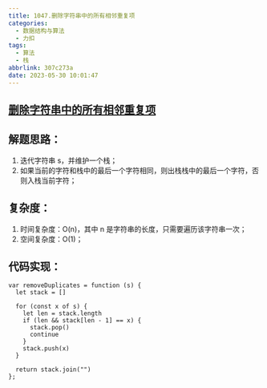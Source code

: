 ```yaml
---
title: 1047.删除字符串中的所有相邻重复项
categories:
  - 数据结构与算法
  - 力扣
tags:
  - 算法
  - 栈
abbrlink: 307c273a
date: 2023-05-30 10:01:47
---
```


## [删除字符串中的所有相邻重复项](https://leetcode.cn/problems/remove-all-adjacent-duplicates-in-string/)

## 解题思路：
1. 迭代字符串 s，并维护一个栈；
2. 如果当前的字符和栈中的最后一个字符相同，则出栈栈中的最后一个字符，否则入栈当前字符；

## 复杂度：
1. 时间复杂度：O(n)，其中 n 是字符串的长度，只需要遍历该字符串一次；
2. 空间复杂度：O(1)；

## 代码实现：
```JS
var removeDuplicates = function (s) {
  let stack = []

  for (const x of s) {
    let len = stack.length
    if (len && stack[len - 1] == x) {
      stack.pop()
      continue
    }
    stack.push(x)
  }

  return stack.join("")
};
```


